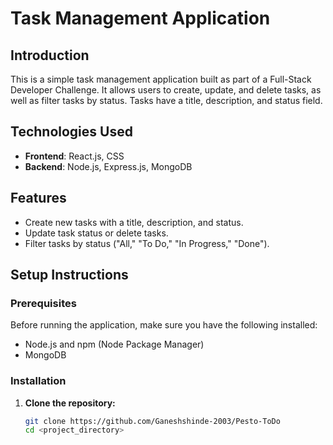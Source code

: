 # Task Management Application

## Introduction

This is a simple task management application built as part of a Full-Stack Developer Challenge. It allows users to create, update, and delete tasks, as well as filter tasks by status. Tasks have a title, description, and status field.

## Technologies Used

- **Frontend**: React.js, CSS
- **Backend**: Node.js, Express.js, MongoDB

## Features

- Create new tasks with a title, description, and status.
- Update task status or delete tasks.
- Filter tasks by status ("All," "To Do," "In Progress," "Done").

## Setup Instructions

### Prerequisites

Before running the application, make sure you have the following installed:

- Node.js and npm (Node Package Manager)
- MongoDB

### Installation

1. **Clone the repository:**

   ```bash
   git clone https://github.com/Ganeshshinde-2003/Pesto-ToDo
   cd <project_directory>
   ```

